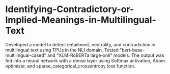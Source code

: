 # Identifying-Contradictory-or-Implied-Meanings-in-Multilingual-Text
Developed a model to detect entailment, neutrality, and contradiction in multilingual text using TPUs in the NLI domain. Tested "bert-base-multilingual-cased" and "XLM-RoBERTa large-xnli" models. The output was fed into a neural network with a dense layer using Softmax activation, Adam optimizer, and sparse_categorical_crossentropy loss function.
